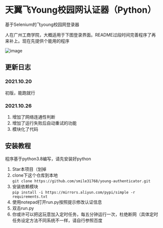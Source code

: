 # 天翼飞Young校园网认证器（Python）
基于Selenium的飞young校园网登录器

人在广州工商学院，大概适用于下图登录界面。README过段时间完善程序了再来补上。现在先提供个能用的程序

![image](https://user-images.githubusercontent.com/60568280/138116103-2bdfcc72-b6e6-4206-8a1d-7e83e1689bd4.png)

## 更新日志
### 2021.10.20
初版，能跑就行
### 2021.10.26
1. 增加了网络连通性判断<br>
2. 增加了运行失败后自动重试的功能<br>
3. 模块化了代码<br>
## 安装教程
程序基于python3.8编写，请先安装好python

1. Star本项目（划掉<br>
2. clone下这个仓库到本地<br>
```git clone https://github.com/smile31768/young-authenticator.git ```<br>
3. 安装依赖模块<br>
```pip install -i https://mirrors.aliyun.com/pypi/simple -r requirements.txt```<br>
4. 使用notepad打开run.py按照提示修改认证信息<br>
5. 双击run.py
6. 你或许可以把这玩意加入定时任务，每五分钟运行一次，杜绝断网（具体定时任务设定方法不同系统不一样，请自行参照百度
